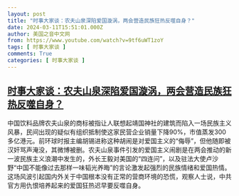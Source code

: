 ```yaml
---
layout: post
title: "时事大家谈：农夫山泉深陷爱国漩涡，两会营造民族狂热反噬自身？"
date: 2024-03-11T15:51:01.000Z
author: 美国之音中文网
from: https://www.youtube.com/watch?v=9tf6uWT1zoY
tags: [ 时事大家谈 ]
comments: True
categories: [ 时事大家谈 ]
---
```

<!--1710172261000-->
[时事大家谈：农夫山泉深陷爱国漩涡，两会营造民族狂热反噬自身？](https://www.youtube.com/watch?v=9tf6uWT1zoY)
------

<div>
中国饮料品牌农夫山泉的商标被指让人联想起靖国神社的建筑而陷入一场民族主义风暴，民间出现的疑似有组织抵制使这家民营企业销量下降90%，市值蒸发300多亿港元。前环球时报主编胡锡进称这种胡闹是对爱国主义的“侮辱”，但他随即被汉奸骂声淹没，其微博被删。农夫山泉事件引发的爱国主义闹剧是在两会推动的新一波民族主义浪潮中发生的，外长王毅对美国的“四连问”，以及驻法大使卢沙野“中国不能像过去那样一味韬光养晦”的言论激发起强烈的民族情绪和爱国热情。这场风波引起国内外关于中国根本没有正常的营商环境的恐慌，观察人士说，中共官方用仇恨培养起来的爱国狂热迟早要反噬自身。
</div>
